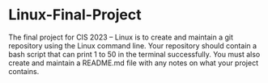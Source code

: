 # Linux-Final-Project
The final project for CIS 2023 – Linux is to create and maintain a git repository using the Linux command line. Your repository should contain a bash script that can print 1 to 50 in the terminal successfully. You must also create and maintain a README.md file with any notes on what your project contains.
